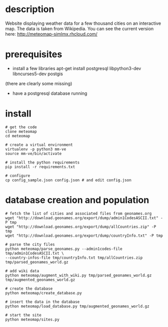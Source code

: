 description
===========

Website displaying weather data for a few thousand cities on an interactive
map. The data is taken from Wikipedia. You can see the current version here:
http://meteomap-simlmx.rhcloud.com/


prerequisites
=============

- install a few libraries
    apt-get install postgresql libpython3-dev libncurses5-dev postgis

(there are clearly some missing)

- have a postgresql database running


install
=======

    # get the code
    clone meteomap
    cd meteomap

    # create a virtual environment
    virtualenv -p python3 mm-ve
    source mm-ve/bin/activate

    # install the python requirements
    pip install -r requirements.txt
    
    # configure
    cp config_sample.json config.json # and edit config.json


database creation and population
================================

    # fetch the list of cities and associated files from geonames.org
    wget "http://download.geonames.org/export/dump/admin1CodesASCII.txt" -P tmp
    wget "http://download.geonames.org/export/dump/allCountries.zip" -P tmp
    wget "http://download.geonames.org/export/dump/countryInfo.txt" -P tmp

    # parse the city files
    python meteomap/parse_geonames.py --admin1codes-file tmp/admin1CodesASCII.txt \
    --country-infos-file tmp/countryInfo.txt tmp/allCountries.zip tmp/parsed_geonames_world.gz

    # add wiki data
    python meteomap/augment_with_wiki.py tmp/parsed_geonames_world.gz tmp/augmented_geonames_world.gz

    # create the database
    python meteomap/create_database.py

    # insert the data in the database
    python meteomap/load_database.py tmp/augmented_geonames_world.gz

    # start the site
    python meteomap/sites.py
